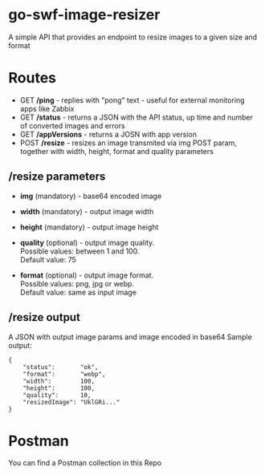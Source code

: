 # go-swf-image-resizer
A simple API that provides an endpoint to resize images to a given size and format


# Routes
* GET **/ping** - replies with "pong" text - useful for external monitoring apps like Zabbix
* GET **/status** - returns a JSON with the API status, up time and number of converted images and errors
* GET **/appVersions** - returns a JOSN with app version 
* POST **/resize** - resizes an image transmited via img POST param, together with width, height, format and quality parameters

## /resize parameters
* **img** (mandatory) - base64 encoded image
* **width** (mandatory) - output image width
* **height** (mandatory) - output image height
* **quality** (optional) - output image quality.\
Possible values: between 1 and 100.\
Default value: 75

* **format** (optional) - output image format.\
Possible values: png, jpg or webp.\
Default value: same as input image

## /resize output
A JSON with output image params and image encoded in base64
Sample output:
```
{
    "status":       "ok",
    "format":       "webp",
    "width":        100,
    "height":       100,
    "quality":      10,
    "resizedImage": "UklGRi..."
}
```

# Postman
You can find a Postman collection in this Repo